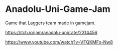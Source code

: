 # Anadolu-Uni-Game-Jam
Game that Laggers team made in gamejam.

https://itch.io/jam/anadolu-uni/rate/2314456

https://www.youtube.com/watch?v=VFQKMFx-Nw8
